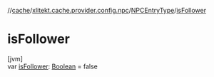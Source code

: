 //[cache](../../../index.md)/[xlitekt.cache.provider.config.npc](../index.md)/[NPCEntryType](index.md)/[isFollower](is-follower.md)

# isFollower

[jvm]\
var [isFollower](is-follower.md): [Boolean](https://kotlinlang.org/api/latest/jvm/stdlib/kotlin/-boolean/index.html) = false
